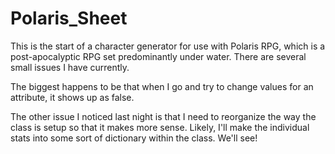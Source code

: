 # Polaris_Sheet

This is the start of a character generator for use with Polaris RPG, which is a post-apocalyptic RPG set predominantly under water.  There are several small issues I have currently.  

The biggest happens to be that when I go and try to change values for an attribute, it shows up as false. 

 The other issue I noticed last night is that I need to reorganize the way the class is setup so that it makes more sense.  Likely, I'll make the individual stats into some sort of dictionary within the class.  We'll see! 
